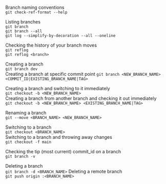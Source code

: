 Branch naming conventions  
`git check-ref-format --help`

Listing branches  
`git branch`  
`git branch --all`  
`git log --simplify-by-decoration --all --oneline`  

Checking the history of your branch moves  
`git reflog`  
`git reflog <branch>`

Creating a branch  
`git branch dev`  
Creating a branch at specific commit point
`git branch <NEW_BRANCH_NAME> <COMMIT_ID|EXISTING_BRANCH_NAME|TAG>`

Creating a branch and switching to it immediately  
`git checkout -b <NEW_BRANCH_NAME>`  
Creating a branch from another branch and checking it out immediately  
`git checkout -b <NEW_BRANCH_NAME> <EXISTING_BRANCH_NAME|TAG>`

Renaming a branch  
`git --move <BRANCH_NAME> <NEW_BRANCH_NAME>`  

Switching to a branch  
`git checkout <BRANCH_NAME>`  
Switching to a branch and throwing away changes  
`git checkout -f main`  

Checking the tip (most current) commit_id on a branch  
`git branch -v`

Deleting a branch  
`git branch -d <BRANCH_NAME>`
Deleting a remote branch  
`git push origin :<BRANCH_NAME>`
